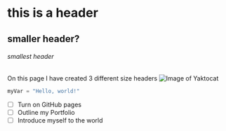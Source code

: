 # this is a header
## smaller header?
###### smallest header

On this page I have created 3 different size headers
![Image of Yaktocat](https://unsplash.com/photos/black-iphone-5-on-green-grass-ob9DOT_Jv2U)

``` python
myVar = "Hello, world!"
```
- [ ] Turn on GitHub pages
- [ ] Outline my Portfolio
- [ ] Introduce myself to the world
